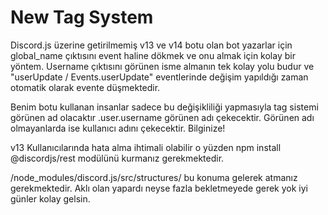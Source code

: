 # New Tag System
Discord.js üzerine getirilmemiş v13 ve v14 botu olan bot yazarlar için global_name çıktısını event haline dökmek ve onu almak için kolay bir yöntem.
Username çıktısını görünen isme almanın tek kolay yolu budur ve "userUpdate / Events.userUpdate" eventlerinde değişim yapıldığı zaman otomatik olarak evente düşmektedir.

Benim botu kullanan insanlar sadece bu değişikliliği yapmasıyla tag sistemi görünen ad olacaktır <GuildMember>.user.username görünen adı çekecektir. Görünen adı olmayanlarda ise kullanıcı adını çekecektir. Bilginize!

v13 Kullanıcılarında hata alma ihtimali olabilir o yüzden npm install @discordjs/rest modülünü kurmanız gerekmektedir.

/node_modules/discord.js/src/structures/ bu konuma gelerek atmanız gerekmektedir.
Aklı olan yapardı neyse fazla bekletmeyede gerek yok iyi günler kolay gelsin.
